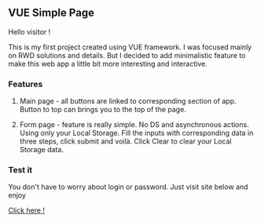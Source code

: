 ## VUE Simple Page 

Hello visitor ! 

This is my first project created using VUE framework. I was focused mainly on RWD solutions and details. But I decided to add minimalistic feature to make this web app a little bit more interesting and interactive.

### Features
1. Main page - all buttons are linked to corresponding section of app. Button to top can brings you to the top of the page. 

2. Form page - feature is really simple. No DS and asynchronous actions. Using only your Local Storage. Fill the inputs with corresponding data in three steps, click submit and voilà. Click Clear to clear your Local Storage data.




### Test it 

 You don't have to worry about login or password. Just visit site below and enjoy


[Click here !](vue-mini-project.vercel.app)
